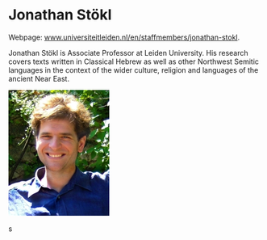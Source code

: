 # Jonathan Stökl

Webpage: <a href="www.universiteitleiden.nl/en/staffmembers/jonathan-stokl">www.universiteitleiden.nl/en/staffmembers/jonathan-stokl</a>.

Jonathan Stökl is Associate Professor at Leiden University. His research covers texts written in Classical Hebrew as well as other Northwest Semitic languages in the context of the wider culture, religion and languages of the ancient Near East.

![t. jonathan stökl](../photos/t._jonathan_stokl.jpg "Jonathan Stökl")

s